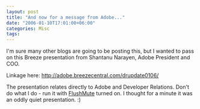 ```yaml
---
layout: post
title: "And now for a message from Adobe..."
date: "2006-01-10T17:01:00+06:00"
categories: Misc 
tags: 
---
```


I'm sure many other blogs are going to be posting this, but I wanted to pass on this Breeze presentation from Shantanu Narayen, Adobe President and COO. 

Linkage here: <a href="http://adobe.breezecentral.com/drupdate0106/">http://adobe.breezecentral.com/drupdate0106/</a>

The presentation relates directly to Adobe and Developer Relations. Don't do what I do - run it with <a href="http://www.indev.no/">FlushMute</a> turned on. I thought for a minute it was an oddly quiet presentation. :)